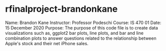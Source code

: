 # rfinalproject-brandonkane

Name:         Brandon Kane
Instructor:   Professor Podeschi
Course:       IS 470 01
Date:         15 December 2020
Purpose:      The purpose of this code file is to create data visualizations 
              such as, ggplot2 bar plots, line plots, and bar and line 
              combination plots to answer questions related to the relationship
              between Apple's stock and their net iPhone sales.  
